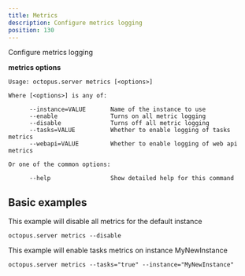 ```yaml
---
title: Metrics
description: Configure metrics logging
position: 130
---
```


Configure metrics logging

**metrics options**

```text
Usage: octopus.server metrics [<options>]

Where [<options>] is any of:

      --instance=VALUE       Name of the instance to use
      --enable               Turns on all metric logging
      --disable              Turns off all metric logging
      --tasks=VALUE          Whether to enable logging of tasks metrics
      --webapi=VALUE         Whether to enable logging of web api metrics

Or one of the common options:

      --help                 Show detailed help for this command
```

## Basic examples
This example will disable all metrics for the default instance
```text
octopus.server metrics --disable
```

This example will enable tasks metrics on instance MyNewInstance
```text
octopus.server metrics --tasks="true" --instance="MyNewInstance"
```